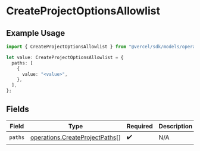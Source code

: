 # CreateProjectOptionsAllowlist

## Example Usage

```typescript
import { CreateProjectOptionsAllowlist } from "@vercel/sdk/models/operations/createproject.js";

let value: CreateProjectOptionsAllowlist = {
  paths: [
    {
      value: "<value>",
    },
  ],
};
```

## Fields

| Field                                                                            | Type                                                                             | Required                                                                         | Description                                                                      |
| -------------------------------------------------------------------------------- | -------------------------------------------------------------------------------- | -------------------------------------------------------------------------------- | -------------------------------------------------------------------------------- |
| `paths`                                                                          | [operations.CreateProjectPaths](../../models/operations/createprojectpaths.md)[] | :heavy_check_mark:                                                               | N/A                                                                              |